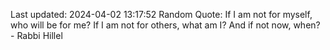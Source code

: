 Last updated: 2024-04-02 13:17:52
Random Quote: If I am not for myself, who will be for me? If I am not for others, what am I? And if not now, when? - Rabbi Hillel